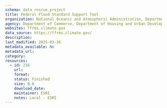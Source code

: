 ```yaml
---
schema: data_rescue_project 
title: Federal Flood Standard Support Tool
organization: National Oceanic and Atmospheric Administration, Department of Housing and Urban Development
agency: Department of Commerce, Department of Housing and Urban Development
websites: ffrms.climate.gov
data_source: https://ffrms.climate.gov/
description: 
last_modified: 2025-03-26
metadata_available: No
metadata_url: 
category:
resources:
  - id: 216
    url: 
    format: 
    status: Finished
    size: 0.0
    download_date: 
    maintainer: ESRI
    notes: Local - ESRI
---
```

